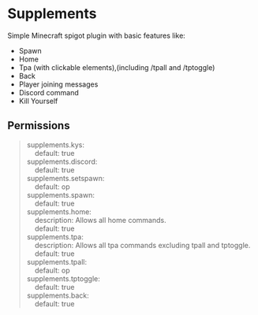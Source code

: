 # Supplements

Simple Minecraft spigot plugin with basic features like:

- Spawn
- Home
- Tpa (with clickable elements),(including /tpall and /tptoggle)
- Back
- Player joining messages
- Discord command
- Kill Yourself

## Permissions

>supplements.kys:  
>&nbsp;&nbsp;&nbsp;&nbsp;default: true  
>supplements.discord:  
>&nbsp;&nbsp;&nbsp;&nbsp;default: true  
>supplements.setspawn:  
>&nbsp;&nbsp;&nbsp;&nbsp;default: op  
>supplements.spawn:  
>&nbsp;&nbsp;&nbsp;&nbsp;default: true  
>supplements.home:  
>&nbsp;&nbsp;&nbsp;&nbsp;description: Allows all home commands.  
>&nbsp;&nbsp;&nbsp;&nbsp;default: true  
>supplements.tpa:  
>&nbsp;&nbsp;&nbsp;&nbsp;description: Allows all tpa commands excluding tpall and tptoggle.  
>&nbsp;&nbsp;&nbsp;&nbsp;default: true  
>supplements.tpall:  
>&nbsp;&nbsp;&nbsp;&nbsp;default: op  
>supplements.tptoggle:  
>&nbsp;&nbsp;&nbsp;&nbsp;default: true  
>supplements.back:  
>&nbsp;&nbsp;&nbsp;&nbsp;default: true  